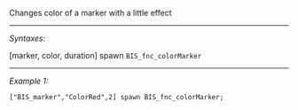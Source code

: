 Changes color of a marker with a little effect


---
*Syntaxes:*

[marker, color, duration] spawn `BIS_fnc_colorMarker`

---
*Example 1:*

```sqf
["BIS_marker","ColorRed",2] spawn BIS_fnc_colorMarker;
```